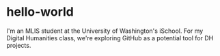 # hello-world
I'm an MLIS student at the University of Washington's iSchool. For my Digital Humanities class, we're exploring GitHub as a potential tool for DH projects.
